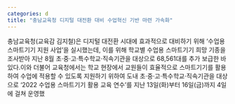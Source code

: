 ```yaml
---
categories: d
title: "충남교육청 디지털 대전환 대비 수업혁신 기반 마련 가속화"
---
```

충남교육청(교육감 김지철)은 디지털 대전환 시대에 효과적으로 대비하기 위해 ‘수업용 스마트기기 지원 사업’을 실시했는데, 이를 위해 학교별 수업용 스마트기기 희망 기종을 조사받아 지난 8월 초·중·고·특수학교·직속기관을 대상으로 68,561대를 추가 보급한 바 있다.이와 더불어 교육청에서는 학교 현장에서 교원들이 효율적으로 스마트기기를 활용하여 수업에 적용할 수 있도록 지원하기 위하여 도내 초·중·고·특수학교·직속기관을 대상으로 ‘2022 수업용 스마트기기 활용 교육 연수’를 지난 13일(화)부터 16일(금)까지 4일에 걸쳐 운영했